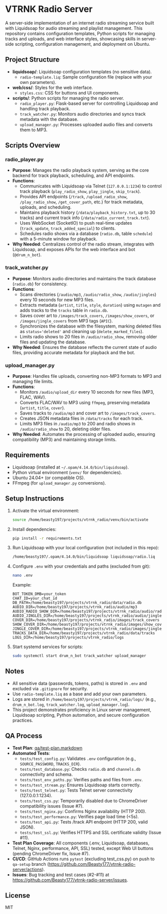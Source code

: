 # VTRNK Radio Server

A server-side implementation of an internet radio streaming service built with Liquidsoap for audio streaming and playlist management. This repository contains configuration templates, Python scripts for managing tracks and uploads, and web interface styles, showcasing skills in server-side scripting, configuration management, and deployment on Ubuntu.

## Project Structure

- **liquidsoap/**: Liquidsoap configuration templates (no sensitive data).
  - `radio-template.liq`: Sample configuration file (replace with your own parameters).
- **web/css/**: Styles for the web interface.
  - `styles.css`: CSS for buttons and UI components.
- **scripts/**: Python scripts for managing the radio server.
  - `radio_player.py`: Flask-based server for controlling Liquidsoap and handling track playback.
  - `track_watcher.py`: Monitors audio directories and syncs track metadata with the database.
  - `upload_manager.py`: Processes uploaded audio files and converts them to MP3.

## Scripts Overview

### radio_player.py
- **Purpose**: Manages the radio playback system, serving as the core backend for track playback, scheduling, and API endpoints.
- **Functions**:
  - Communicates with Liquidsoap via Telnet (`127.0.0.1:1234`) to control track playback (`play_radio_show`, `play_jingle`, `skip_track`).
  - Provides API endpoints (`/track`, `/upload_radio_show`, `/play_radio_show`, `/get_cover_path`, etc.) for track metadata, uploads, and scheduling.
  - Maintains playback history (`/data/playback_history.txt`, up to 30 tracks) and current track info (`/data/radio_current_track.txt`).
  - Uses WebSocket (SocketIO) to push real-time updates (`track_update`, `track_added_special`) to clients.
  - Schedules radio shows via a database (`radio.db`, table `schedule`) with a 5-minute window for playback.
- **Why Needed**: Centralizes control of the radio stream, integrates with Liquidsoap, and exposes APIs for the web interface and bot (`@drum_n_bot`).

### track_watcher.py
- **Purpose**: Monitors audio directories and maintains the track database (`radio.db`) for consistency.
- **Functions**:
  - Scans directories (`/audio/mp3`, `/audio/radio_show`, `/audio/jingles`) every 10 seconds for new MP3 files.
  - Extracts metadata (`artist`, `title`, `style`, `duration`) using `mutagen` and adds tracks to the `tracks` table in `radio.db`.
  - Saves cover art to `/images/track_covers`, `/images/show_covers`, or `/images/jingle_covers` from MP3 tags (`APIC`).
  - Synchronizes the database with the filesystem, marking deleted files as `status='deleted'` and cleaning up (`delete_marked_files`).
  - Limits radio shows to 20 files in `/audio/radio_show`, removing older files and updating the database.
- **Why Needed**: Ensures the database reflects the current state of audio files, providing accurate metadata for playback and the bot.

### upload_manager.py
- **Purpose**: Handles file uploads, converting non-MP3 formats to MP3 and managing file limits.
- **Functions**:
  - Monitors `/audio/upload_dir` every 10 seconds for new files (MP3, FLAC, WAV).
  - Converts FLAC/WAV to MP3 using `ffmpeg`, preserving metadata (`artist`, `title`, `cover`).
  - Saves tracks to `/audio/mp3` and cover art to `/images/track_covers`.
  - Creates JSON metadata files in `/data/tracks` for each track.
  - Limits MP3 files in `/audio/mp3` to 200 and radio shows in `/audio/radio_show` to 20, deleting older files.
- **Why Needed**: Automates the processing of uploaded audio, ensuring compatibility (MP3) and maintaining storage limits.

## Requirements

- Liquidsoap (installed at `~/.opam/4.14.0/bin/liquidsoap`).
- Python virtual environment (`venv/` for dependencies).
- Ubuntu 24.04+ (or compatible OS).
- FFmpeg (for `upload_manager.py` conversions).

## Setup Instructions

1. Activate the virtual environment:
   ```bash
   source /home/beasty197/projects/vtrnk_radio/venv/bin/activate
   ```

2. Install dependencies:
   ```bash
   pip install -r requirements.txt
   ```

3. Run Liquidsoap with your local configuration (not included in this repo):
   ```bash
   /home/beasty197/.opam/4.14.0/bin/liquidsoap liquidsoap/radio.liq
   ```

4. Configure `.env` with your credentials and paths (excluded from git):
   ```bash
   nano .env
   ```
   Example:
   ```
   BOT_TOKEN_DMB=your_token
   CHAT_ID=your_chat_id
   DB_PATH=/home/beasty197/projects/vtrnk_radio/data/radio.db
   AUDIO_DIR=/home/beasty197/projects/vtrnk_radio/audio/mp3
   AUDIO_RADIO_SHOW_DIR=/home/beasty197/projects/vtrnk_radio/audio/radio_show
   AUDIO_JINGLES_DIR=/home/beasty197/projects/vtrnk_radio/audio/jingles
   COVER_DIR=/home/beasty197/projects/vtrnk_radio/images/track_covers
   SHOW_COVER_DIR=/home/beasty197/projects/vtrnk_radio/images/show_covers
   JINGLE_COVER_DIR=/home/beasty197/projects/vtrnk_radio/images/jingle_covers
   TRACKS_DATA_DIR=/home/beasty197/projects/vtrnk_radio/data/tracks
   LOGS_DIR=/home/beasty197/projects/vtrnk_radio/logs
   ```

5. Start systemd services for scripts:
   ```bash
   sudo systemctl start drum_n_bot track_watcher upload_manager
   ```

## Notes

- All sensitive data (passwords, tokens, paths) is stored in `.env` and excluded via `.gitignore` for security.
- Use `radio-template.liq` as a base and add your own parameters.
- Logs are stored in `/home/beasty197/projects/vtrnk_radio/logs/` (e.g., `drum_n_bot.log`, `track_watcher.log`, `upload_manager.log`).
- This project demonstrates proficiency in Linux server management, Liquidsoap scripting, Python automation, and secure configuration practices.

## QA Process

- **Test Plan**: [qa/test-plan.markdown](qa/test-plan.markdown)
- **Automated Tests**:
  - `tests/test_config.py`: Validates `.env` configuration (e.g., `SOURCE_PASSWORD`, `TRACKS_DIR`).
  - `tests/test_database.py`: Checks `radio.db` and `channels.db` connectivity and schema.
  - `tests/test_env_paths.py`: Verifies paths and files from `.env`.
  - `tests/test_stream.py`: Ensures Liquidsoap starts correctly.
  - `tests/test_telnet.py`: Tests Telnet server connectivity (127.0.0.1:1234).
  - `tests/test_css.py`: Temporarily disabled due to ChromeDriver compatibility issues (Issue #7).
  - `tests/test_nginx.py`: Confirms Nginx availability (HTTP 200).
  - `tests/test_performance.py`: Verifies page load time (<5s).
  - `tests/test_api.py`: Tests /track API endpoint (HTTP 200, valid JSON).
  - `tests/test_ssl.py`: Verifies HTTPS and SSL certificate validity (Issue #11).
- **Test Plan Coverage**: All components (.env, Liquidsoap, databases, Telnet, Nginx, performance, API, SSL) tested, except Web UI buttons (pending ChromeDriver fix, Issue #7).
- **CI/CD**: GitHub Actions runs `pytest` (excluding test_css.py) on push to `qa-setup` branch (https://github.com/Beasty177/vtrnk-radio-server/actions).
- **Issues**: Bug tracking and test cases (#2-#11) at https://github.com/Beasty177/vtrnk-radio-server/issues.

## License
MIT